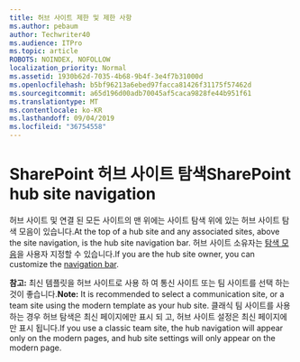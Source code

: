 ```yaml
---
title: 허브 사이트 제한 및 제한 사항
ms.author: pebaum
author: Techwriter40
ms.audience: ITPro
ms.topic: article
ROBOTS: NOINDEX, NOFOLLOW
localization_priority: Normal
ms.assetid: 1930b62d-7035-4b68-9b4f-3e4f7b31000d
ms.openlocfilehash: b5bf96213a6ebed97facca81426f31175f57462d
ms.sourcegitcommit: a65d196d00adb70045af5caca9828fe44b951f61
ms.translationtype: MT
ms.contentlocale: ko-KR
ms.lasthandoff: 09/04/2019
ms.locfileid: "36754558"
---
```

# <a name="sharepoint-hub-site-navigation"></a><span data-ttu-id="34fd8-102">SharePoint 허브 사이트 탐색</span><span class="sxs-lookup"><span data-stu-id="34fd8-102">SharePoint hub site navigation</span></span>

<span data-ttu-id="34fd8-103">허브 사이트 및 연결 된 모든 사이트의 맨 위에는 사이트 탐색 위에 있는 허브 사이트 탐색 모음이 있습니다.</span><span class="sxs-lookup"><span data-stu-id="34fd8-103">At the top of a hub site and any associated sites, above the site navigation, is the hub site navigation bar.</span></span> <span data-ttu-id="34fd8-104">허브 사이트 소유자는 [탐색 모음](https://support.office.com/article/customize-the-navigation-on-your-sharepoint-site-3cd61ae7-a9ed-4e1e-bf6d-4655f0bf25ca#hubnav)을 사용자 지정할 수 있습니다.</span><span class="sxs-lookup"><span data-stu-id="34fd8-104">If you are the hub site owner, you can customize the [navigation bar](https://support.office.com/article/customize-the-navigation-on-your-sharepoint-site-3cd61ae7-a9ed-4e1e-bf6d-4655f0bf25ca#hubnav).</span></span> 

<span data-ttu-id="34fd8-105">**참고:** 최신 템플릿을 허브 사이트로 사용 하 여 통신 사이트 또는 팀 사이트를 선택 하는 것이 좋습니다.</span><span class="sxs-lookup"><span data-stu-id="34fd8-105">**Note:** It is recommended to select a communication site, or a team site using the modern template as your hub site.</span></span> <span data-ttu-id="34fd8-106">클래식 팀 사이트를 사용 하는 경우 허브 탐색은 최신 페이지에만 표시 되 고, 허브 사이트 설정은 최신 페이지에만 표시 됩니다.</span><span class="sxs-lookup"><span data-stu-id="34fd8-106">If you use a classic team site, the hub navigation will appear only on the modern pages, and hub site settings will only appear on the modern page.</span></span> 


